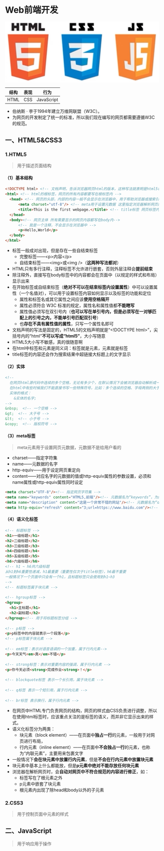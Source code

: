 # Web前端开发

![Web](./pictures/Web.png)

|结构|表现|行为      |
|----|---|----------|
|HTML|CSS|JavaScript|
* 伯纳斯 · 李于1994年建立万维网联盟（W3C）。  
* 为网页的开发制定了统一的标准，所以我们现在编写的网页都需要遵循W3C的规范。

## 一、HTML5&CSS3

### 1.HTML5

> 用于描述页面结构

#### （1）基本结构

```html
<!DOCTYPE html> <!-- 文档声明，告诉浏览器网页html的版本，这种写法就表明是html5标准 -->
<html> <!-- html的根标签，网页的所有内容都要写在根标签内 -->
  <head> <!-- 网页的头部，内部的内容一般不会显示在浏览器中，用于帮助浏览器或搜索引擎来解析网页 -->
      <meta charset="utf-8"/> <!-- meta用于设置元数据 这里指定浏览器解析网页的字符集为utf-8 -->
      <title>This is the first webpage.</title> <!-- title标签 网页标签内的显示内容 -->
  </head>
  <body><!-- 网页主体 所有需要显示的网页内容都写在body内-->
      <!-- 我是一个注释，不会显示在浏览器中 -->
      <p>Hello,World</p>
  </body>
</html>
```
* 标签一般成对出现，但是存在一些自结束标签
  * 完整标签——\<p>内容\</p>
  * 自结束标签——\<img>或\<img />（**这两种写法都对**）
* HTML只有多行注释，注释标签不允许进行嵌套，否则外层注释会**提前结束**
* 除注释外，直接写在body标签中的内容都会在页面中（以规定的样式和布局）显示出来
* 在开始标签或自结束标签（**绝对不可以在结束标签内设置属性**）中可以设置属性（一个名值对），可以用于设置标签内容如何显示以及标签的功能和定位
  * 属性和标签名或其它属性之间应该**使用空格隔开**
  * 属性必须符合 W3C 标准的规定，属性名和属性值都**不能瞎写**
  * 属性值必须写在双引号内（**也可以写在单引号内，但是必须写在一对够匹配上的引号之内，不能单引号匹配双引号**）
  * 也**存在不具有属性值的属性**，只写一个属性名即可
* 文档声明的写法是固定的，HTML5的文档声明就是“\<!DOCTYPE html>”，尖括号内的“html”**不可以写成“html5”**，大小写随意
* HTML5大小写不敏感，真的很随意啊
* 在html中标签和元素是同义词：标签就是元素，元素就是标签
* title标签的内容还会作为搜索结果中超链接大标题上的文字显示

#### （2）实体

```html
<!--
  在网页html源代码中连续的多个空格，无论有多少个，在默认情况下会被浏览器自动解析成一个空格。
  在html中有些时候我们不能直接书写一些特殊符号，比如：多个连续的空格、字母两侧的大于号和小于号。如果必须在网页中使用这些特殊符号，那么就需要使用html中的实体（转义字符）。
  实体的格式：
    &实体的名字;
-->
&nbsp;  <!-- 一个空格 -->
&gt;  <!-- 大于号 -->
&lt;  <!-- 小于号 -->
&copy;  <!-- 版权符号 -->
```

#### （3）meta标签

> meta元素用于设置网页元数据，元数据不是给用户看的
* charset——指定字符集
* name——元数据的名字
* http-equiv——用于设定网页重定向
* content——对应名字的元数据的值或http-equiv属性的参数设置，必须和name属性或http-equiv属性同时设定
```html
<meta charset="UTF-8"/><!-- 指定网页字符集 -->
<meta name="keywords" content="HTML5,前端"/><!-- 元数据名为“keywords”，为网页设定关键字，便于搜索引擎的搜索；可以同时为网页设置多个keyword，各个keyword之间用英文逗号隔开。 -->
<meta name="description" content="这是一个非常不错的网站"/><!-- 元数据名为“description”，用于设置对网站的一个描述，这个描述会显示在搜索引擎的搜索结果的描述信息之中。 -->
<meta http-equiv="refresh" content="3;url=https://www.baidu.com"/><!-- 设置访问到该网页之后，3秒内刷新并跳转到指定的url -->
```

#### （4）语义化标签

```html
<!-- 标题标签 -->
<h1>一级标题</h1>
<h2>二级标题</h2>
<h3>三级标题</h3>
<h4>四级标题</h4>
<h5>五级标题</h5>
<h6>六级标题</h6>
<!-- h1 ~ h6共六级标题
从h1到h6重要性递减，h1最重要（重要性仅次于title标签），h6最不重要
一般情况下一个页面中只会有一个h1，且标题标签只会使用到h1~h3
-->
<!-- 标题标签属于块元素 -->

<!-- hgroup标签 -->
<hgroup>
  <h1>主标题</h1>
  <h2>副标题</h2>
</hgroup><!-- 用于将标题标签分组 -->

<!-- p标签 -->
<p>p标签中的内容就表示一个段落</p>
<!-- p标签属于块元素 -->

<!-- em标签：表示对语音语调的一个加重，属于行内元素-->
<p>今天天气<em>真</em>不错</p>

<!-- strong标签：表示对重要内容的强调，属于行内元素 -->
<p>你今天必须<strong>完成作业<strong>！</p>

<!-- blockquote标签 表示一个长引用，属于块元素 -->

<!-- q标签 表示一个短引用，属于行内元素 -->

<!-- br标签 表示换行，属于行内元素 -->
```
* 在网页中HTML专门负责网页的结构，网页的样式由CSS负责进行调整，所以在使用html标签时，应该重点关注的是标签的语义，而并非它显示出来的样式。
* 语义化标签分为两类：
  * 块元素（block element）——在页面中**独占一行**的元素，一般用于对网页进行布局，
  * 行内元素（inline element）——在页面中**不会独占一行**的元素，也称为“内联元素”，主要用来包裹文字
* 一般情况下**会在块元素中放置行内元素**，但是**不会在行内元素中放置块元素**
* 块元素中基本上什么都能放，但是**p元素中绝对不能存放任何块元素**
* 浏览器在解析网页时，会**自动对网页中不符合规范的内容进行修正**，如：
  * 标签写在了根元素之外
  * p元素中嵌套了块元素
  * 根元素内出现了除head和body以外的子元素

### 2.CSS3

> 用于控制页面中元素的样式

## 二、JavaScript

> 用于响应用于操作